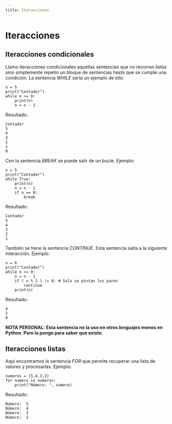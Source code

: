 ```yaml
---
title: Iteracciones
---
```


# Iteracciones

## Iteracciones condicionales

Llamo iteracciones condicionales aquellas sentencias que no recorren listas sino simplemente repetin un bloque de sentencias hasta que se cumple una condición. La sentencia *WHILE* sería un ejemplo de ello:

```tpl
n = 5
print("Contador")
while n >= 0:
    print(n)
    n = n - 1
```
Resultado:

```
Contador
5
4
3
2
1
0
```

Con la sentencia *BREAK* se puede salir de un bucle. Ejemplo:
```tpl
n = 5
print("Contador")
while True:
    print(n)
    n = n - 1
    if n == 0:
        break
```
Resultado:
```
Contador
5
4
3
2
1
```

También se tiene la sentencia *CONTINUE*. Esta sentencia salta a la siguiente interacción. Ejemplo:
```tpl
n = 6
print("Contador")
while n >= 0:
    n = n - 1    
    if ( n % 2 ) != 0: # Solo se pintan los pares
        continue
    print(n)
```
Resultado:
```
4
2
0
```
**NOTA PERSONAL: Esta sentencia no la uso en otros lenguajes menos en Python. Pero la pongo para saber que existe.**

## Iteracciones listas

Aquí encontramos la sentencia *FOR* que permite recuperar una lista de valores y procesarlas. Ejemplo:

```tpl
numeros = [5,4,3,2]
for numero in numeros:
    print("Número: ", numero)
```
Resultado:
```
Número:  5
Número:  4
Número:  3
Número:  2
```
